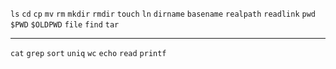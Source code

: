 `ls`
`cd`
`cp`
`mv`
`rm`
`mkdir`
`rmdir`
`touch`
`ln`
`dirname`
`basename`
`realpath`
`readlink`
`pwd`
`$PWD`
`$OLDPWD`
`file`
`find`
`tar`

---

`cat`
`grep`
`sort`
`uniq`
`wc`
`echo`
`read`
`printf`
